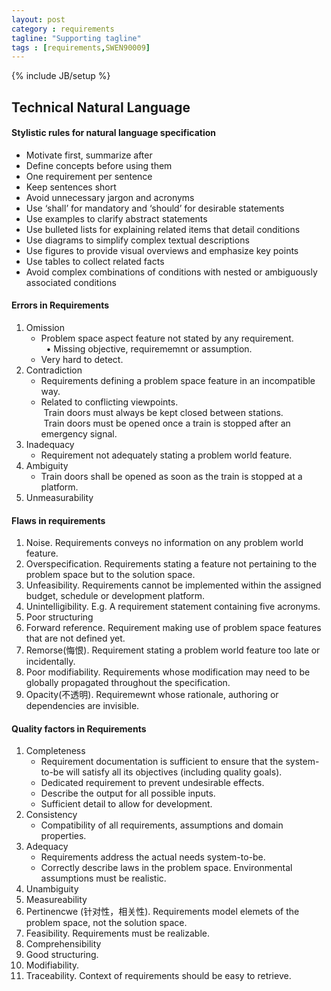 ```yaml
---
layout: post
category : requirements
tagline: "Supporting tagline"
tags : [requirements,SWEN90009]
---
```

{% include JB/setup %}

## Technical Natural Language

#### Stylistic rules for natural language specification

* Motivate first, summarize after
* Define concepts before using them
* One requirement per sentence
* Keep sentences short
* Avoid unnecessary jargon and acronyms
* Use ‘shall’ for mandatory and ‘should’ for desirable statements
* Use examples to clarify abstract statements
* Use bulleted lists for explaining related items that detail conditions
* Use diagrams to simplify complex textual descriptions
* Use figures to provide visual overviews and emphasize key points
* Use tables to collect related facts
* Avoid complex combinations of conditions with nested or ambiguously associated conditions

#### Errors in Requirements

1. Omission    
    * Problem space aspect feature not stated by any requirement.       
      &nbsp; &bull; Missing objective, requirememnt or assumption.     
    * Very hard to detect.
2. Contradiction    
    * Requirements defining a problem space feature in an incompatible way.    
    * Related to conflicting viewpoints.    
    &nbsp;Train doors must always be kept closed between stations.    
    &nbsp;Train doors must be opened once a train is stopped after an emergency signal.
3. Inadequacy    
    * Requirement not adequately stating a problem world feature.
4. Ambiguity
    * Train doors shall be opened as soon as the train is stopped at a platform.
5. Unmeasurability


#### Flaws in requirements
1. Noise. Requirements conveys no information on any problem world feature.
2. Overspecification. Requirements stating a feature not pertaining to the problem space but to the solution space.
3. Unfeasibility. Requirements cannot be implemented within the assigned budget, schedule or development platform.
4. Unintelligibility. E.g. A requirement statement containing five acronyms.
5. Poor structuring
6. Forward reference. Requirement making use of problem space features that are not defined yet.
7. Remorse(悔恨). Requirement stating a problem world feature too late or incidentally.
8. Poor modifiability. Requirements whose modification may need to be globally propagated throughout the specification.
9. Opacity(不透明). Requiremewnt whose rationale, authoring or dependencies are invisible.


#### Quality factors in Requirements

1. Completeness    
    * Requirement documentation is sufficient to ensure that the system-to-be will satisfy all its objectives (including quality goals).     
    * Dedicated requirement to prevent undesirable effects.    
    * Describe the output for all possible inputs.    
    * Sufficient detail to allow for development.   
2. Consistency
    * Compatibility of all requirements, assumptions and domain properties.
3. Adequacy
    * Requirements address the actual needs system-to-be.
    * Correctly describe laws in the problem space. Environmental assumptions must be realistic.
4. Unambiguity
5. Measureability
6. Pertinencwe (针对性，相关性). Requirements model elemets of the problem space, not the solution space.
7. Feasibility. Requirements must be realizable.
8. Comprehensibility
9. Good structuring.
10. Modifiability.
11. Traceability. Context of requirements should be easy to retrieve.



